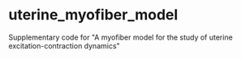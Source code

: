 # uterine_myofiber_model
Supplementary code for "A myofiber model for the study of uterine excitation-contraction dynamics"
